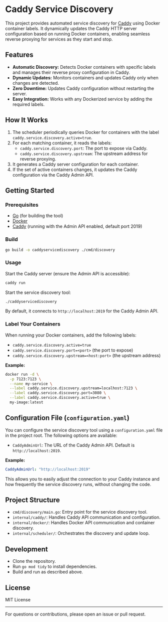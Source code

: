 # Caddy Service Discovery

This project provides automated service discovery for [Caddy](https://caddyserver.com/) using Docker container labels. It dynamically updates the Caddy HTTP server configuration based on running Docker containers, enabling seamless reverse proxying for services as they start and stop.

## Features

- **Automatic Discovery:** Detects Docker containers with specific labels and manages their reverse proxy configuration in Caddy.
- **Dynamic Updates:** Monitors containers and updates Caddy only when changes are detected.
- **Zero Downtime:** Updates Caddy configuration without restarting the server.
- **Easy Integration:** Works with any Dockerized service by adding the required labels.

## How It Works

1. The scheduler periodically queries Docker for containers with the label `caddy.service.discovery.active=true`.
2. For each matching container, it reads the labels:
    - `caddy.service.discovery.port`: The port to expose via Caddy.
    - `caddy.service.discovery.upstream`: The upstream address for reverse proxying.
3. It generates a Caddy server configuration for each container.
4. If the set of active containers changes, it updates the Caddy configuration via the Caddy Admin API.

## Getting Started

### Prerequisites

- [Go](https://golang.org/) (for building the tool)
- [Docker](https://www.docker.com/)
- [Caddy](https://caddyserver.com/) (running with the Admin API enabled, default port 2019)

### Build

```sh
go build -o caddyservicediscovery ./cmd/discovery
```

### Usage

Start the Caddy server (ensure the Admin API is accessible):

```sh
caddy run
```

Start the service discovery tool:

```sh
./caddyservicediscovery
```

By default, it connects to `http://localhost:2019` for the Caddy Admin API.

### Label Your Containers

When running your Docker containers, add the following labels:

- `caddy.service.discovery.active=true`
- `caddy.service.discovery.port=<port>` (the port to expose)
- `caddy.service.discovery.upstream=<host:port>` (the upstream address)

**Example:**

```sh
docker run -d \
  -p 7123:7123 \
  --name my-service \
  --label caddy.service.discovery.upstream=localhost:7123 \
  --label caddy.service.discovery.port=3080 \
  --label caddy.service.discovery.active=true \
  my-image:latest
```

## Configuration File (`configuration.yaml`)

You can configure the service discovery tool using a `configuration.yaml` file in the project root. The following options are available:

- `CaddyAdminUrl`: The URL of the Caddy Admin API. Default is `http://localhost:2019`.

**Example:**

```yaml
CaddyAdminUrl: "http://localhost:2019"
```

This allows you to easily adjust the connection to your Caddy instance and how frequently the service discovery runs, without changing the code.

## Project Structure

- `cmd/discovery/main.go`: Entry point for the service discovery tool.
- `internal/caddy/`: Handles Caddy API communication and configuration.
- `internal/docker/`: Handles Docker API communication and container discovery.
- `internal/scheduler/`: Orchestrates the discovery and update loop.

## Development

- Clone the repository.
- Run `go mod tidy` to install dependencies.
- Build and run as described above.


## License

MIT License

---

For questions or contributions, please open an issue or pull request.